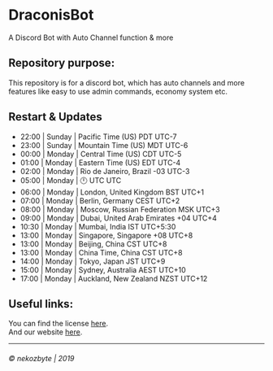 # DraconisBot
A Discord Bot with Auto Channel function & more

## Repository purpose: 
This repository is for a discord bot, which has auto channels and more features like easy to use admin commands, economy system etc.

## Restart & Updates

- 22:00 | Sunday | Pacific Time (US) PDT UTC-7 
- 23:00 | Sunday | Mountain Time (US) MDT UTC-6 
- 00:00 | Monday | Central Time (US) CDT UTC-5 
- 01:00 | Monday | Eastern Time (US) EDT UTC-4 
- 02:00 | Monday | Rio de Janeiro, Brazil -03 UTC-3 
- 05:00 | Monday | 🕛 UTC UTC 
- 06:00 | Monday | London, United Kingdom BST UTC+1 
- 07:00 | Monday | Berlin, Germany CEST UTC+2 
- 08:00 | Monday | Moscow, Russian Federation MSK UTC+3 
- 09:00 | Monday | Dubai, United Arab Emirates +04 UTC+4 
- 10:30 | Monday | Mumbai, India IST UTC+5:30 
- 13:00 | Monday | Singapore, Singapore +08 UTC+8 
- 13:00 | Monday | Beijing, China CST UTC+8 
- 13:00 | Monday | China Time, China CST UTC+8 
- 14:00 | Monday | Tokyo, Japan JST UTC+9 
- 15:00 | Monday | Sydney, Australia AEST UTC+10 
- 17:00 | Monday | Auckland, New Zealand NZST UTC+12 

## Useful links:
You can find the license [here](/LICENSE.md "LICENSE").  
And our website [here](https://nekozbyte.com "NekozByte").

<hr>  

###### &copy; nekozbyte | 2019
